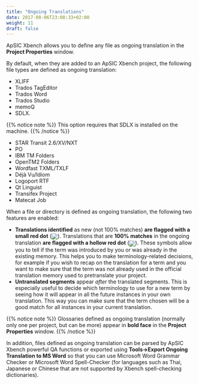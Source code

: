 ```yaml
---
title: "Ongoing Translations"
date: 2017-08-06T23:08:33+02:00
weight: 11
draft: false
---
```


ApSIC Xbench allows you to define any file as ongoing translation in the 
**Project Properties** window.

By default, when they are added to an ApSIC Xbench project, the 
following file types are defined as ongoing translation:

*	XLIFF
*	Trados TagEditor
*	Trados Word
*	Trados Studio
*	memoQ
*	SDLX. 

{{% notice note %}}
This option requires that SDLX is installed on the machine. 
{{% /notice  %}}

*	STAR Transit 2.6/XV/NXT
*	PO
*	IBM TM Folders
*	OpenTM2 Folders
*	Wordfast TXML/TXLF
*	Déjà Vu/Idiom
*	Logoport RTF
*	Qt Linguist
*	Transifex Project
*	Matecat Job


When a file or directory is defined as ongoing translation, the following 
two features are enabled: 

*	**Translations identified** as new (not 100% matches) **are flagged with a 
	small red dot** (<img class="inline" style="vertical-align: middle" src ="/user-guide/bullet-ongoing-translation.gif" />).
	Translations that are **100% matches** in the ongoing 
	translation **are flagged with a hollow red dot** (<img class="inline" style="vertical-align: middle" src ="/user-guide/bullet-hollow.gif" />). 
	These symbols allow you to tell if the term was introduced by you or
	was already in the existing memory. This helps you to make
	terminology-related decisions, for example if you wish to recap on the
	translation for a term and you want to make sure that the term was not
	already used in the official translation memory used to pretranslate
	your project.
*	**Untranslated segments** appear *after* the translated segments.
	This is  especially useful to decide which terminology to use for a new term 
	by seeing how it will appear in all the future instances in your own 
	translation. This way you can make sure that the term chosen will be 
	a good match for all instances in your current translation.

{{% notice note %}}
Glossaries defined as ongoing translation (normally only one per 
project, but can be more) appear in **bold face** in the 
**Project Properties** window.
{{% /notice  %}}

In addition, files defined as ongoing translation can be parsed by ApSIC 
Xbench powerful QA functions or exported using **Tools->Export Ongoing 
Translation to MS Word** so that you can use Microsoft Word 
Grammar Checker or Microsoft Word Spell-Checker (for languages such 
as Thai, Japanese or Chinese that are not supported by Xbench
spell-checking dictionaries).
